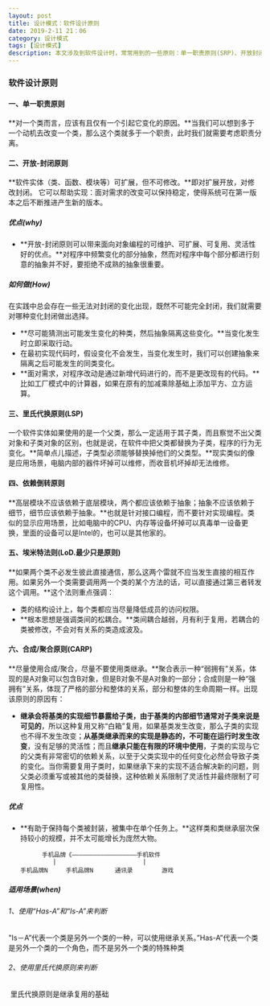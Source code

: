 ```yaml
---
layout: post
title: 设计模式：软件设计原则
date: 2019-2-11 21：06
category: 设计模式
tags: [设计模式]
description: 本文涉及到软件设计时，常常用到的一些原则：单一职责原则(SRP)、开放封闭原则等等。
---
```




### 软件设计原则



#### 一、单一职责原则

​	**对一个类而言，应该有且仅有一个引起它变化的原因。**当我们可以想到多于一个动机去改变一个类，那么这个类就多于一个职责，此时我们就需要考虑职责分离。



#### 二、开放-封闭原则

​	**软件实体（类、函数、模块等）可扩展，但不可修改。**即对扩展开放，对修改封闭。	它可以帮助实现：面对需求的改变可以保持稳定，使得系统可在第一版本之后不断推进产生新的版本。



##### 优点(why)

- **开放-封闭原则可以带来面向对象编程的可维护、可扩展、可复用、灵活性好的优点。**对程序中频繁变化的部分抽象，然而对程序中每个部分都进行刻意的抽象并不好，要拒绝不成熟的抽象很重要。



##### 如何做(How)

​	在实践中总会存在一些无法对封闭的变化出现，既然不可能完全封闭，我们就需要对哪种变化封闭做出选择。

- **尽可能猜测出可能发生变化的种类，然后抽象隔离这些变化。**当变化发生时立即采取行动。
- 在最初实现代码时，假设变化不会发生，当变化发生时，我们可以创建抽象来隔离之后可能发生的同类变化。
- **面对需求，对程序改动是通过新增代码进行的，而不是更改现有的代码。**比如工厂模式中的计算器，如果在原有的加减乘除基础上添加平方、立方运算。



#### 三、里氏代换原则(LSP)

​	一个软件实体如果使用的是一个父类，那么一定适用于其子类，而且察觉不出父类对象和子类对象的区别，也就是说，在软件中把父类都替换为子类，程序的行为无变化。**简单点儿描述，子类型必须能够替换掉他们的父类型。**现实类似的像是应用场景，电脑内部的器件坏掉可以维修，而收音机坏掉却无法维修。



#### 四、依赖倒转原则

​	**高层模块不应该依赖于底层模块，两个都应该依赖于抽象；抽象不应该依赖于细节，细节应该依赖于抽象。**也就是针对接口编程，而不要针对实现编程。类似的显示应用场景，比如电脑中的CPU、内存等设备坏掉可以真毒单一设备更换，里面的设备可以是Intel的，也可以是其他家的。



#### 五、埃米特法则(LoD.最少只是原则)

​	**如果两个类不必发生彼此直接通信，那么这两个雷就不应当发生直接的相互作用。如果另外一个类需要调用两一个类的某个方法的话，可以直接通过第三者转发这个调用。**这个法则重点强调：

- 类的结构设计上，每个类都应当尽量降低成员的访问权限。
- **根本思想是强调类间的松耦合。**类间耦合越弱，月有利于复用，若耦合的类被修改，不会对有关系的类造成波及。



#### 六、合成/聚合原则(CARP)

​	**尽量使用合成/聚合，尽量不要使用类继承。**聚合表示一种“弱拥有”关系，体现的是A对象可以包含B对象，但是B对象不是A对象的一部分；合成则是一种“强拥有”关系，体现了严格的部分和整体的关系，部分和整体的生命周期一样。出现该原则的原因有：

- **继承会将基类的实现细节暴露给子类，由于基类的内部细节通常对子类来说是可见的**，所以这种复用又称“白箱”复用，如果基类发生改变，那么子类的实现也不得不发生改变；**从基类继承而来的实现是静态的，不可能在运行时发生改变**，没有足够的灵活性；而且**继承只能在有限的环境中使用**，子类的实现与它的父类有非常密切的依赖关系，以至于父类实现中的任何变化必然会导致子类的变化。当你需要复用子类时，如果继承下来的实现不适合解决新的问题，则父类必须重写或被其他的类替换，这种依赖关系限制了灵活性并最终限制了可复用性。



##### 优点

- **有助于保持每个类被封装，被集中在单个任务上。**这样类和类继承层次保持较小的规模，并不太可能增长为庞然大物。

  ```shell
  		手机品牌《——————————————————手机软件
  		   |						|
  手机品牌N		手机品牌N	   通讯录		  游戏
  ```




##### 适用场景(when)

###### 1、使用“Has-A”和“Is-A”来判断

​	"Is－A”代表一个类是另外一个类的一种，可以使用继承关系。”Has-A”代表一个类是另外一个类的一个角色，而不是另外一个类的特殊种类



###### 2、使用里氏代换原则来判断

​      里氏代换原则是继承复用的基础